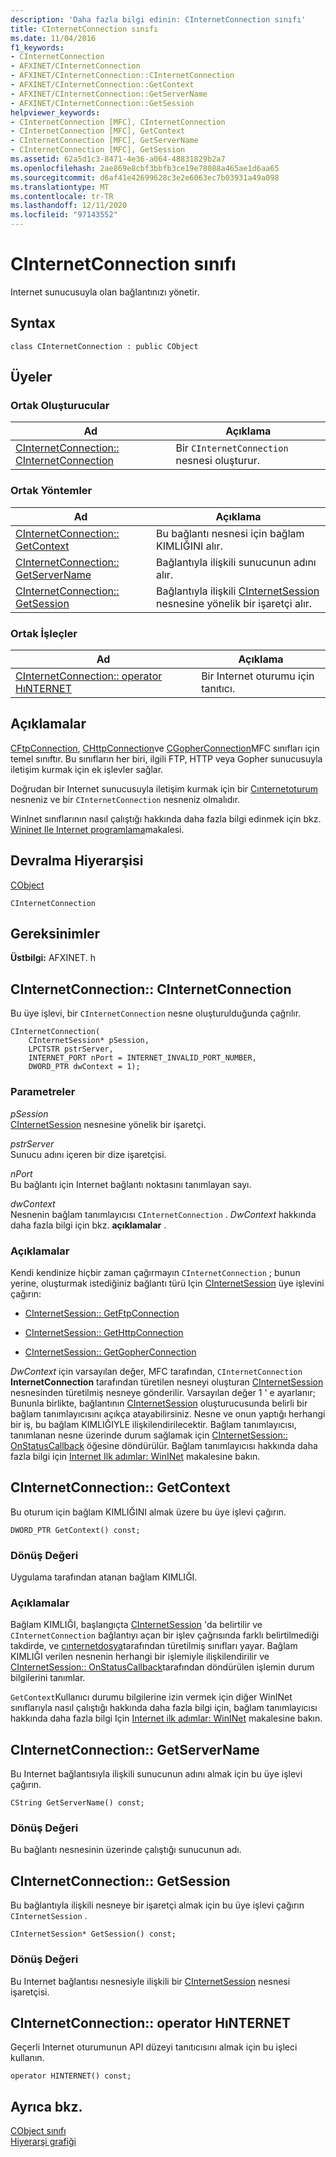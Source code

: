 ```yaml
---
description: 'Daha fazla bilgi edinin: CInternetConnection sınıfı'
title: CInternetConnection sınıfı
ms.date: 11/04/2016
f1_keywords:
- CInternetConnection
- AFXINET/CInternetConnection
- AFXINET/CInternetConnection::CInternetConnection
- AFXINET/CInternetConnection::GetContext
- AFXINET/CInternetConnection::GetServerName
- AFXINET/CInternetConnection::GetSession
helpviewer_keywords:
- CInternetConnection [MFC], CInternetConnection
- CInternetConnection [MFC], GetContext
- CInternetConnection [MFC], GetServerName
- CInternetConnection [MFC], GetSession
ms.assetid: 62a5d1c3-8471-4e36-a064-48831829b2a7
ms.openlocfilehash: 2ae869e8cbf3bbfb3ce19e78088a465ae1d6aa65
ms.sourcegitcommit: d6af41e42699628c3e2e6063ec7b03931a49a098
ms.translationtype: MT
ms.contentlocale: tr-TR
ms.lasthandoff: 12/11/2020
ms.locfileid: "97143552"
---
```

# <a name="cinternetconnection-class"></a>CInternetConnection sınıfı

Internet sunucusuyla olan bağlantınızı yönetir.

## <a name="syntax"></a>Syntax

```
class CInternetConnection : public CObject
```

## <a name="members"></a>Üyeler

### <a name="public-constructors"></a>Ortak Oluşturucular

|Ad|Açıklama|
|----------|-----------------|
|[CInternetConnection:: CInternetConnection](#cinternetconnection)|Bir `CInternetConnection` nesnesi oluşturur.|

### <a name="public-methods"></a>Ortak Yöntemler

|Ad|Açıklama|
|----------|-----------------|
|[CInternetConnection:: GetContext](#getcontext)|Bu bağlantı nesnesi için bağlam KIMLIĞINI alır.|
|[CInternetConnection:: GetServerName](#getservername)|Bağlantıyla ilişkili sunucunun adını alır.|
|[CInternetConnection:: GetSession](#getsession)|Bağlantıyla ilişkili [CInternetSession](../../mfc/reference/cinternetsession-class.md) nesnesine yönelik bir işaretçi alır.|

### <a name="public-operators"></a>Ortak İşleçler

|Ad|Açıklama|
|----------|-----------------|
|[CInternetConnection:: operator HıNTERNET](#operator_hinternet)|Bir Internet oturumu için tanıtıcı.|

## <a name="remarks"></a>Açıklamalar

[CFtpConnection](../../mfc/reference/cftpconnection-class.md), [CHttpConnection](../../mfc/reference/chttpconnection-class.md)ve [CGopherConnection](../../mfc/reference/cgopherconnection-class.md)MFC sınıfları için temel sınıftır. Bu sınıfların her biri, ilgili FTP, HTTP veya Gopher sunucusuyla iletişim kurmak için ek işlevler sağlar.

Doğrudan bir Internet sunucusuyla iletişim kurmak için bir [Cınternetoturum](../../mfc/reference/cinternetsession-class.md) nesneniz ve bir `CInternetConnection` nesneniz olmalıdır.

WinInet sınıflarının nasıl çalıştığı hakkında daha fazla bilgi edinmek için bkz. [Wininet Ile Internet programlama](../../mfc/win32-internet-extensions-wininet.md)makalesi.

## <a name="inheritance-hierarchy"></a>Devralma Hiyerarşisi

[CObject](../../mfc/reference/cobject-class.md)

`CInternetConnection`

## <a name="requirements"></a>Gereksinimler

**Üstbilgi:** AFXINET. h

## <a name="cinternetconnectioncinternetconnection"></a><a name="cinternetconnection"></a> CInternetConnection:: CInternetConnection

Bu üye işlevi, bir `CInternetConnection` nesne oluşturulduğunda çağrılır.

```
CInternetConnection(
    CInternetSession* pSession,
    LPCTSTR pstrServer,
    INTERNET_PORT nPort = INTERNET_INVALID_PORT_NUMBER,
    DWORD_PTR dwContext = 1);
```

### <a name="parameters"></a>Parametreler

*pSession*<br/>
[CInternetSession](../../mfc/reference/cinternetsession-class.md) nesnesine yönelik bir işaretçi.

*pstrServer*<br/>
Sunucu adını içeren bir dize işaretçisi.

*nPort*<br/>
Bu bağlantı için Internet bağlantı noktasını tanımlayan sayı.

*dwContext*<br/>
Nesnenin bağlam tanımlayıcısı `CInternetConnection` . *DwContext* hakkında daha fazla bilgi için bkz. **açıklamalar** .

### <a name="remarks"></a>Açıklamalar

Kendi kendinize hiçbir zaman çağırmayın `CInternetConnection` ; bunun yerine, oluşturmak istediğiniz bağlantı türü Için [CInternetSession](../../mfc/reference/cinternetsession-class.md) üye işlevini çağırın:

- [CInternetSession:: GetFtpConnection](../../mfc/reference/cinternetsession-class.md#getftpconnection)

- [CInternetSession:: GetHttpConnection](../../mfc/reference/cinternetsession-class.md#gethttpconnection)

- [CInternetSession:: GetGopherConnection](../../mfc/reference/cinternetsession-class.md#getgopherconnection)

*DwContext* için varsayılan değer, MFC tarafından, `CInternetConnection` **InternetConnection** tarafından türetilen nesneyi oluşturan [CInternetSession](../../mfc/reference/cinternetsession-class.md) nesnesinden türetilmiş nesneye gönderilir. Varsayılan değer 1 ' e ayarlanır; Bununla birlikte, bağlantının [CInternetSession](../../mfc/reference/cinternetsession-class.md#cinternetsession) oluşturucusunda belirli bir bağlam tanımlayıcısını açıkça atayabilirsiniz. Nesne ve onun yaptığı herhangi bir iş, bu bağlam KIMLIĞIYLE ilişkilendirilecektir. Bağlam tanımlayıcısı, tanımlanan nesne üzerinde durum sağlamak için [CInternetSession:: OnStatusCallback](../../mfc/reference/cinternetsession-class.md#onstatuscallback) öğesine döndürülür. Bağlam tanımlayıcısı hakkında daha fazla bilgi için [Internet Ilk adımlar: WinINet](../../mfc/wininet-basics.md) makalesine bakın.

## <a name="cinternetconnectiongetcontext"></a><a name="getcontext"></a> CInternetConnection:: GetContext

Bu oturum için bağlam KIMLIĞINI almak üzere bu üye işlevi çağırın.

```
DWORD_PTR GetContext() const;
```

### <a name="return-value"></a>Dönüş Değeri

Uygulama tarafından atanan bağlam KIMLIĞI.

### <a name="remarks"></a>Açıklamalar

Bağlam KIMLIĞI, başlangıçta [CInternetSession](../../mfc/reference/cinternetsession-class.md) 'da belirtilir ve `CInternetConnection` bağlantıyı açan bir işlev çağrısında farklı belirtilmediği takdirde, ve [cınternetdosya](../../mfc/reference/cinternetfile-class.md)tarafından türetilmiş sınıfları yayar. Bağlam KIMLIĞI verilen nesnenin herhangi bir işlemiyle ilişkilendirilir ve [CInternetSession:: OnStatusCallback](../../mfc/reference/cinternetsession-class.md#onstatuscallback)tarafından döndürülen işlemin durum bilgilerini tanımlar.

`GetContext`Kullanıcı durumu bilgilerine izin vermek için diğer WinINet sınıflarıyla nasıl çalıştığı hakkında daha fazla bilgi için, bağlam tanımlayıcısı hakkında daha fazla bilgi Için [Internet ilk adımlar: WinINet](../../mfc/wininet-basics.md) makalesine bakın.

## <a name="cinternetconnectiongetservername"></a><a name="getservername"></a> CInternetConnection:: GetServerName

Bu Internet bağlantısıyla ilişkili sunucunun adını almak için bu üye işlevi çağırın.

```
CString GetServerName() const;
```

### <a name="return-value"></a>Dönüş Değeri

Bu bağlantı nesnesinin üzerinde çalıştığı sunucunun adı.

## <a name="cinternetconnectiongetsession"></a><a name="getsession"></a> CInternetConnection:: GetSession

Bu bağlantıyla ilişkili nesneye bir işaretçi almak için bu üye işlevi çağırın `CInternetSession` .

```
CInternetSession* GetSession() const;
```

### <a name="return-value"></a>Dönüş Değeri

Bu Internet bağlantısı nesnesiyle ilişkili bir [CInternetSession](../../mfc/reference/cinternetsession-class.md) nesnesi işaretçisi.

## <a name="cinternetconnectionoperator-hinternet"></a><a name="operator_hinternet"></a> CInternetConnection:: operator HıNTERNET

Geçerli Internet oturumunun API düzeyi tanıtıcısını almak için bu işleci kullanın.

```
operator HINTERNET() const;
```

## <a name="see-also"></a>Ayrıca bkz.

[CObject sınıfı](../../mfc/reference/cobject-class.md)<br/>
[Hiyerarşi grafiği](../../mfc/hierarchy-chart.md)
